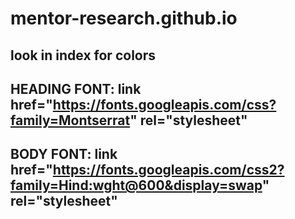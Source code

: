 #  mentor-research.github.io

## look in index for colors
## HEADING FONT: link href="https://fonts.googleapis.com/css?family=Montserrat" rel="stylesheet"
## BODY FONT: link href="https://fonts.googleapis.com/css2?family=Hind:wght@600&display=swap" rel="stylesheet"

